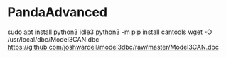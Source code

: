 # PandaAdvanced

sudo apt install python3 idle3
python3 -m pip install cantools
wget -O /usr/local/dbc/Model3CAN.dbc https://github.com/joshwardell/model3dbc/raw/master/Model3CAN.dbc
